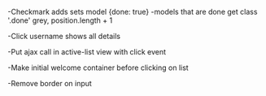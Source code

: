-Checkmark adds sets model {done: true}
	-models that are done get class '.done' grey, position.length + 1

-Click username shows all details

-Put ajax call in active-list view with click event

-Make initial welcome container before clicking on list

-Remove border on input